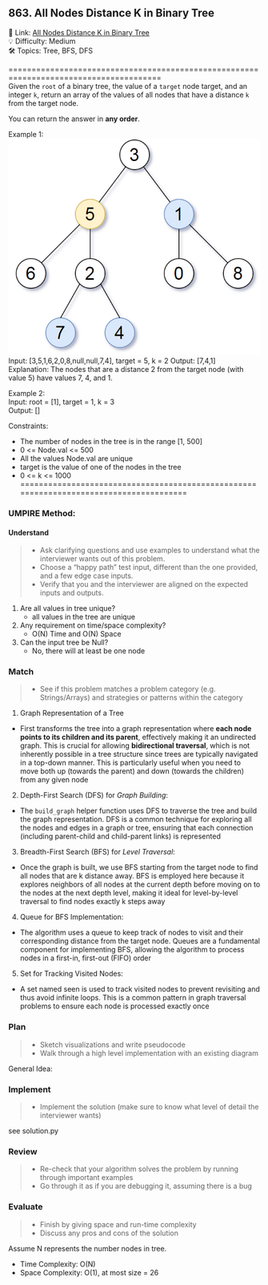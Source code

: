 ## 863. All Nodes Distance K in Binary Tree
🔗  Link: [All Nodes Distance K in Binary Tree](https://leetcode.com/problems/all-nodes-distance-k-in-binary-tree/description/)<br>
💡 Difficulty: Medium<br>
🛠️ Topics: Tree, BFS, DFS<br>

=======================================================================================<br>
Given the `root` of a binary tree, the value of a `target` node target, and an integer `k`, return an array of the values of all nodes that have a distance `k` from the target node.

You can return the answer in **any order**.<br>

Example 1:<br>
![img1](image.png)<br>
Input: [3,5,1,6,2,0,8,null,null,7,4], target = 5, k = 2
Output: [7,4,1]<br>
Explanation: The nodes that are a distance 2 from the target node (with value 5) have values 7, 4, and 1.<br>

Example 2:<br>
Input: root = [1], target = 1, k = 3<br>
Output: []<br>


Constraints:<br>
- The number of nodes in the tree is in the range [1, 500]
- 0 <= Node.val <= 500
- All the values Node.val are unique
- target is the value of one of the nodes in the tree
- 0 <= k <= 1000
=======================================================================================<br>
### UMPIRE Method:
#### Understand

> - Ask clarifying questions and use examples to understand what the interviewer wants out of this problem.
> - Choose a “happy path” test input, different than the one provided, and a few edge case inputs. 
> - Verify that you and the interviewer are aligned on the expected inputs and outputs.
1. Are all values in tree unique?
    - all values in the tree are unique
2. Any requirement on time/space complexity?
    - O(N) Time and O(N) Space
3. Can the input tree be Null?
    - No, there will at least be one node


### Match
> - See if this problem matches a problem category (e.g. Strings/Arrays) and strategies or patterns within the category


1. Graph Representation of a Tree
- First transforms the tree into a graph representation where **each node points to its children and its parent**, effectively making it an undirected graph. This is crucial for allowing **bidirectional traversal**, which is not inherently possible in a tree structure since trees are typically navigated in a top-down manner. This is particularly useful when you need to move both up (towards the parent) and down (towards the children) from any given node

2. Depth-First Search (DFS) for *Graph Building*: 
- The `build_graph` helper function uses DFS to traverse the tree and build the graph representation. DFS is a common technique for exploring all the nodes and edges in a graph or tree, ensuring that each connection (including parent-child and child-parent links) is represented

3. Breadth-First Search (BFS) for *Level Traversal*: 
- Once the graph is built, we use BFS starting from the target node to find all nodes that are k distance away. BFS is employed here because it explores neighbors of all nodes at the current depth before moving on to the nodes at the next depth level, making it ideal for level-by-level traversal to find nodes exactly k steps away

4. Queue for BFS Implementation: 
- The algorithm uses a queue to keep track of nodes to visit and their corresponding distance from the target node. Queues are a fundamental component for implementing BFS, allowing the algorithm to process nodes in a first-in, first-out (FIFO) order

5. Set for Tracking Visited Nodes: 
- A set named seen is used to track visited nodes to prevent revisiting and thus avoid infinite loops. This is a common pattern in graph traversal problems to ensure each node is processed exactly once



### Plan
> - Sketch visualizations and write pseudocode
> - Walk through a high level implementation with an existing diagram

General Idea: 


### Implement
> - Implement the solution (make sure to know what level of detail the interviewer wants)

see solution.py

### Review
> - Re-check that your algorithm solves the problem by running through important examples
> - Go through it as if you are debugging it, assuming there is a bug
### Evaluate
> - Finish by giving space and run-time complexity
> - Discuss any pros and cons of the solution

Assume N represents the number nodes in tree.

- Time Complexity: O(N)
- Space Complexity: O(1), at most size = 26
